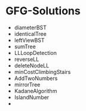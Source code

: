 # GFG-Solutions

+ diameterBST
+ identicalTree
+ leftViewBST
+ sumTree
+ LLLoopDetection
+ reverseLL
+ deleteNodeLL
+ minCostClimbingStairs
+ AddTwoNumbers
+ mirrorTree
+ KadaneAlgorithm
+ IslandNumber
+ 